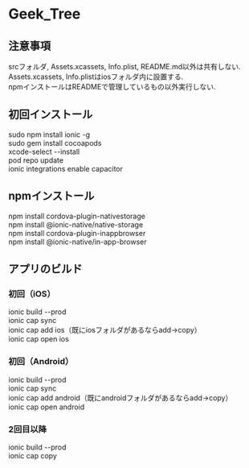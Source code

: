 # Geek_Tree
## 注意事項
srcフォルダ, Assets.xcassets, Info.plist, README.md以外は共有しない. \
Assets.xcassets, Info.plistはiosフォルダ内に設置する. \
npmインストールはREADMEで管理しているもの以外実行しない.

## 初回インストール
sudo npm install ionic -g \
sudo gem install cocoapods \
xcode-select --install \
pod repo update \
ionic integrations enable capacitor
## npmインストール
npm install cordova-plugin-nativestorage \
npm install @ionic-native/native-storage \
npm install cordova-plugin-inappbrowser \
npm install @ionic-native/in-app-browser
## アプリのビルド
### 初回（iOS）
ionic build --prod \
ionic cap sync \
ionic cap add ios（既にiosフォルダがあるならadd->copy）\
ionic cap open ios
### 初回（Android）
ionic build --prod \
ionic cap sync \
ionic cap add android（既にandroidフォルダがあるならadd->copy） \
ionic cap open android
### 2回目以降
ionic build --prod \
ionic cap copy
